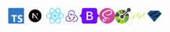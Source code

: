 <a href="https://github.com/microsoft/TypeScript" target="_blank">
  <img align="left" height="32" src="https://github.com/omermecitoglu/omermecitoglu/blob/main/assets/typescript.svg" alt="TypeScript">
</a>
<a href="https://github.com/vercel/next.js" target="_blank">
  <img align="left" height="32" src="https://github.com/omermecitoglu/omermecitoglu/blob/main/assets/next.svg" alt="React">
</a>
<a href="https://github.com/facebook/react" target="_blank">
  <img align="left" height="32" src="https://github.com/omermecitoglu/omermecitoglu/blob/main/assets/react.svg" alt="React">
</a>
<a href="https://github.com/reduxjs/redux" target="_blank">
  <img align="left" height="32" src="https://github.com/omermecitoglu/omermecitoglu/blob/main/assets/redux.svg" alt="Redux">
</a>
<a href="https://github.com/twbs/bootstrap" target="_blank">
  <img align="left" height="32" src="https://github.com/omermecitoglu/omermecitoglu/blob/main/assets/bootstrap.svg" alt="Sass">
</a>
<a href="https://github.com/sass/sass" target="_blank">
  <img align="left" height="32" src="https://github.com/omermecitoglu/omermecitoglu/blob/main/assets/sass.svg" alt="Sass">
</a>
<a href="https://github.com/OAI/OpenAPI-Specification" target="_blank">
  <img align="left" height="32" src="https://github.com/omermecitoglu/omermecitoglu/blob/main/assets/openapi.svg" alt="Sass">
</a>
<a href="https://github.com/drizzle-team/drizzle-orm" target="_blank">
  <img align="left" height="32" src="https://github.com/omermecitoglu/omermecitoglu/blob/main/assets/drizzle.svg" alt="Sass">
</a>
<a href="https://github.com/colinhacks/zod" target="_blank">
  <img align="left" height="32" src="https://github.com/omermecitoglu/omermecitoglu/blob/main/assets/zod.svg" alt="Sass">
</a>
